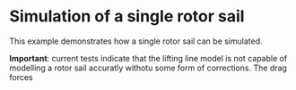 # Simulation of a single rotor sail

This example demonstrates how a single rotor sail can be simulated. 

**Important**: current tests indicate that the lifting line model is not capable of modelling a rotor sail accuratly withotu some form of corrections. The drag forces